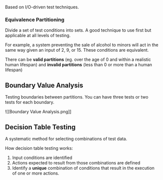 Based on I/O-driven test techniques.

### Equivalence Partitioning
Divide a set of test conditions into sets. A good technique to use first but applicable at all levels of testing.

For example, a system preventing the sale of alcohol to minors will act in the same way given an input of 2, 9, or 15. These conditions are equivalent.

There can be **valid partitions** (eg. over the age of 0 and within a realistic human lifespan) and **invalid partitions** (less than 0 or more than a human lifespan)

## Boundary Value Analysis
Testing boundaries between partitions. You can have three tests or two tests for each boundary.

![[Boundary Value Analysis.png]]

## Decision Table Testing
A systematic method for selecting combinations of test data.

How decision table testing works:
1. Input conditions are identified
2. Actions expected to result from those combinations are defined
3. Identify a **unique** combination of conditions that result in the execution of one or more actions.